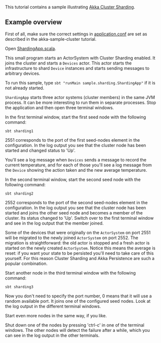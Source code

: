 This tutorial contains a sample illustrating [Akka Cluster Sharding](http://doc.akka.io/docs/akka/current/scala/cluster-sharding.html#an-example).

## Example overview

First of all, make sure the correct settings in [application.conf](src/main/resources/application.conf) are set as described in the akka-sample-cluster tutorial.

Open [ShardingApp.scala](src/main/scala/sample/sharding/ShardingApp.scala).

This small program starts an ActorSystem with Cluster Sharding enabled. It joins the cluster and starts a `Devices` actor. This actor starts the infrastructure to shard `Device` instances and starts sending messages to arbitrary devices.

To run this sample, type `sbt "runMain sample.sharding.ShardingApp"` if it is not already started.

`ShardingApp` starts three actor systems (cluster members) in the same JVM process. It can be more interesting to run them in separate processes. Stop the application and then open three terminal windows.

In the first terminal window, start the first seed node with the following command:

    sbt sharding1

2551 corresponds to the port of the first seed-nodes element in the configuration. In the log output you see that the cluster node has been started and changed status to 'Up'.

You'll see a log message when `Devices` sends a message to record the current temperature, and for each of those you'll see a log message from the `Device` showing the action taken and the new average temperature.

In the second terminal window, start the second seed node with the following command:

    sbt sharding2

2552 corresponds to the port of the second seed-nodes element in the configuration. In the log output you see that the cluster node has been started and joins the other seed node and becomes a member of the cluster. Its status changed to 'Up'. Switch over to the first terminal window and see in the log output that the member joined.

Some of the devices that were originally on the `ActorSystem` on port 2551 will be migrated to the newly joined `ActorSystem` on port 2552. The migration is straightforward: the old actor is stopped and a fresh actor is started on the newly created `ActorSystem`. Notice this means the average is reset: if you want your state to be persisted you'll need to take care of this yourself. For this reason Cluster Sharding and Akka Persistence are such a popular combination.

Start another node in the third terminal window with the following command:

    sbt sharding3

Now you don't need to specify the port number, 0 means that it will use a random available port. It joins one of the configured seed nodes. Look at the log output in the different terminal windows.

Start even more nodes in the same way, if you like.

Shut down one of the nodes by pressing 'ctrl-c' in one of the terminal windows. The other nodes will detect the failure after a while, which you can see in the log output in the other terminals.
